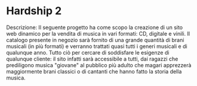 # Hardship 2


Descrizione: 
Il seguente progetto ha come scopo la creazione di un sito web dinamico per la vendita di musica in vari formati: CD, digitale e vinili. Il catalogo presente in negozio sarà fornito di una grande quantità di brani musicali (in più formati) e verranno trattati quasi tutti i generi musicali e di qualunque anno. Tutto ciò per cercare di soddisfare le esigenze di qualunque cliente: il sito infatti sarà accessibile a tutti, dai ragazzi che prediligono musica "giovane" al pubblico più adulto che magari apprezzerà maggiormente brani classici o di cantanti che hanno fatto la storia della musica.
